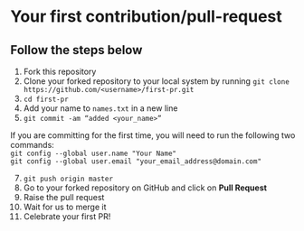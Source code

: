 # Your first contribution/pull-request

## Follow the steps below

1. Fork this repository
2. Clone your forked repository to your local system by running `git clone https://github.com/<username>/first-pr.git`  
4. `cd first-pr`
5. Add your name to `names.txt` in a new line
6. `git commit -am “added <your_name>”`

If you are committing for the first time, you will need to run the following two commands:  
`git config --global user.name "Your Name"`    
`git config --global user.email "your_email_address@domain.com"`

7. `git push origin master`
8. Go to your forked repository on GitHub and click on **Pull Request**
9. Raise the pull request
10. Wait for us to merge it
11. Celebrate your first PR!

